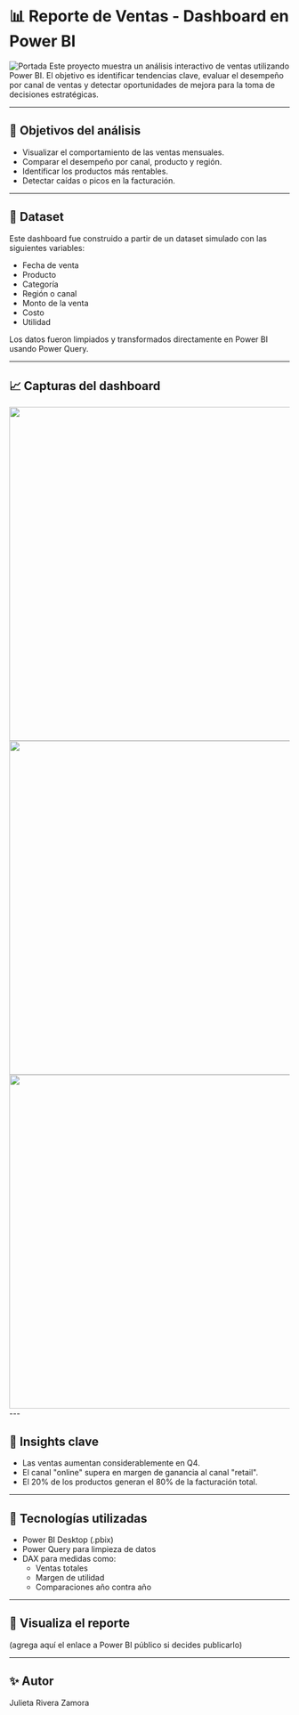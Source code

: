 # 📊 Reporte de Ventas - Dashboard en Power BI
![Portada](imagenes_dashboard/dashboard_cover.png)
Este proyecto muestra un análisis interactivo de ventas utilizando Power BI. El objetivo es identificar tendencias clave, evaluar el desempeño por canal de ventas y detectar oportunidades de mejora para la toma de decisiones estratégicas.

---

## 📌 Objetivos del análisis

- Visualizar el comportamiento de las ventas mensuales.
- Comparar el desempeño por canal, producto y región.
- Identificar los productos más rentables.
- Detectar caídas o picos en la facturación.

---

## 🧩 Dataset

Este dashboard fue construido a partir de un dataset simulado con las siguientes variables:

- Fecha de venta  
- Producto  
- Categoría  
- Región o canal  
- Monto de la venta  
- Costo  
- Utilidad  

Los datos fueron limpiados y transformados directamente en Power BI usando Power Query.

---

## 📈 Capturas del dashboard

<img src="imagenes_dashboard/forbes1.png" width="600">
<img src="imagenes_dashboard/forbes2.png" width="600">
<img src="imagenes_dashboard/forbes3.png" width="600">
---

## 🧠 Insights clave

- Las ventas aumentan considerablemente en Q4.
- El canal "online" supera en margen de ganancia al canal "retail".
- El 20% de los productos generan el 80% de la facturación total.

---

## 🔧 Tecnologías utilizadas

- Power BI Desktop (.pbix)
- Power Query para limpieza de datos
- DAX para medidas como:
  - Ventas totales
  - Margen de utilidad
  - Comparaciones año contra año

---

## 🔗 Visualiza el reporte

(agrega aquí el enlace a Power BI público si decides publicarlo)

---

## ✨ Autor

Julieta Rivera Zamora  

